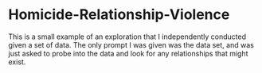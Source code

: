# Homicide-Relationship-Violence
This is a small example of an exploration that I independently conducted given a set of data. The only prompt I was given was the data set, and was just asked to probe into the data and look for any relationships that might exist.
